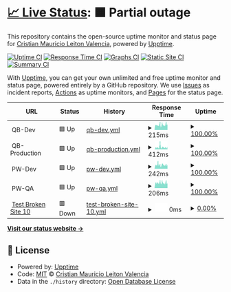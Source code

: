 # [📈 Live Status](https://crileiton.github.io/upptime-QB): <!--live status--> **🟧 Partial outage**

This repository contains the open-source uptime monitor and status page for [Cristian Mauricio Leiton Valencia](https://cristianleiton.com), powered by [Upptime](https://github.com/upptime/upptime).

[![Uptime CI](https://github.com/crileiton/upptime-QB/workflows/Uptime%20CI/badge.svg)](https://github.com/crileiton/upptime-QB/actions?query=workflow%3A%22Uptime+CI%22)
[![Response Time CI](https://github.com/crileiton/upptime-QB/workflows/Response%20Time%20CI/badge.svg)](https://github.com/crileiton/upptime-QB/actions?query=workflow%3A%22Response+Time+CI%22)
[![Graphs CI](https://github.com/crileiton/upptime-QB/workflows/Graphs%20CI/badge.svg)](https://github.com/crileiton/upptime-QB/actions?query=workflow%3A%22Graphs+CI%22)
[![Static Site CI](https://github.com/crileiton/upptime-QB/workflows/Static%20Site%20CI/badge.svg)](https://github.com/crileiton/upptime-QB/actions?query=workflow%3A%22Static+Site+CI%22)
[![Summary CI](https://github.com/crileiton/upptime-QB/workflows/Summary%20CI/badge.svg)](https://github.com/crileiton/upptime-QB/actions?query=workflow%3A%22Summary+CI%22)

With [Upptime](https://upptime.js.org), you can get your own unlimited and free uptime monitor and status page, powered entirely by a GitHub repository. We use [Issues](https://github.com/crileiton/upptime-QB/issues) as incident reports, [Actions](https://github.com/crileiton/upptime-QB/actions) as uptime monitors, and [Pages](https://crileiton.github.io/upptime-QB) for the status page.

<!--start: status pages-->
<!-- This summary is generated by Upptime (https://github.com/upptime/upptime) -->
<!-- Do not edit this manually, your changes will be overwritten -->
<!-- prettier-ignore -->
| URL | Status | History | Response Time | Uptime |
| --- | ------ | ------- | ------------- | ------ |
| <img alt="" src="https://favicons.githubusercontent.com/null" height="13"> QB-Dev | 🟩 Up | [qb-dev.yml](https://github.com/crileiton/upptime/commits/HEAD/history/qb-dev.yml) | <details><summary><img alt="Response time graph" src="./graphs/qb-dev/response-time-week.png" height="20"> 215ms</summary><br><a href="https://crileiton.github.io/upptime/history/qb-dev"><img alt="Response time 215" src="https://img.shields.io/endpoint?url=https%3A%2F%2Fraw.githubusercontent.com%2Fcrileiton%2Fupptime%2FHEAD%2Fapi%2Fqb-dev%2Fresponse-time.json"></a><br><a href="https://crileiton.github.io/upptime/history/qb-dev"><img alt="24-hour response time 405" src="https://img.shields.io/endpoint?url=https%3A%2F%2Fraw.githubusercontent.com%2Fcrileiton%2Fupptime%2FHEAD%2Fapi%2Fqb-dev%2Fresponse-time-day.json"></a><br><a href="https://crileiton.github.io/upptime/history/qb-dev"><img alt="7-day response time 215" src="https://img.shields.io/endpoint?url=https%3A%2F%2Fraw.githubusercontent.com%2Fcrileiton%2Fupptime%2FHEAD%2Fapi%2Fqb-dev%2Fresponse-time-week.json"></a><br><a href="https://crileiton.github.io/upptime/history/qb-dev"><img alt="30-day response time 215" src="https://img.shields.io/endpoint?url=https%3A%2F%2Fraw.githubusercontent.com%2Fcrileiton%2Fupptime%2FHEAD%2Fapi%2Fqb-dev%2Fresponse-time-month.json"></a><br><a href="https://crileiton.github.io/upptime/history/qb-dev"><img alt="1-year response time 215" src="https://img.shields.io/endpoint?url=https%3A%2F%2Fraw.githubusercontent.com%2Fcrileiton%2Fupptime%2FHEAD%2Fapi%2Fqb-dev%2Fresponse-time-year.json"></a></details> | <details><summary><a href="https://crileiton.github.io/upptime/history/qb-dev">100.00%</a></summary><a href="https://crileiton.github.io/upptime/history/qb-dev"><img alt="All-time uptime 100.00%" src="https://img.shields.io/endpoint?url=https%3A%2F%2Fraw.githubusercontent.com%2Fcrileiton%2Fupptime%2FHEAD%2Fapi%2Fqb-dev%2Fuptime.json"></a><br><a href="https://crileiton.github.io/upptime/history/qb-dev"><img alt="24-hour uptime 100.00%" src="https://img.shields.io/endpoint?url=https%3A%2F%2Fraw.githubusercontent.com%2Fcrileiton%2Fupptime%2FHEAD%2Fapi%2Fqb-dev%2Fuptime-day.json"></a><br><a href="https://crileiton.github.io/upptime/history/qb-dev"><img alt="7-day uptime 100.00%" src="https://img.shields.io/endpoint?url=https%3A%2F%2Fraw.githubusercontent.com%2Fcrileiton%2Fupptime%2FHEAD%2Fapi%2Fqb-dev%2Fuptime-week.json"></a><br><a href="https://crileiton.github.io/upptime/history/qb-dev"><img alt="30-day uptime 100.00%" src="https://img.shields.io/endpoint?url=https%3A%2F%2Fraw.githubusercontent.com%2Fcrileiton%2Fupptime%2FHEAD%2Fapi%2Fqb-dev%2Fuptime-month.json"></a><br><a href="https://crileiton.github.io/upptime/history/qb-dev"><img alt="1-year uptime 100.00%" src="https://img.shields.io/endpoint?url=https%3A%2F%2Fraw.githubusercontent.com%2Fcrileiton%2Fupptime%2FHEAD%2Fapi%2Fqb-dev%2Fuptime-year.json"></a></details>
| <img alt="" src="https://favicons.githubusercontent.com/null" height="13"> QB-Production | 🟩 Up | [qb-production.yml](https://github.com/crileiton/upptime/commits/HEAD/history/qb-production.yml) | <details><summary><img alt="Response time graph" src="./graphs/qb-production/response-time-week.png" height="20"> 412ms</summary><br><a href="https://crileiton.github.io/upptime/history/qb-production"><img alt="Response time 412" src="https://img.shields.io/endpoint?url=https%3A%2F%2Fraw.githubusercontent.com%2Fcrileiton%2Fupptime%2FHEAD%2Fapi%2Fqb-production%2Fresponse-time.json"></a><br><a href="https://crileiton.github.io/upptime/history/qb-production"><img alt="24-hour response time 349" src="https://img.shields.io/endpoint?url=https%3A%2F%2Fraw.githubusercontent.com%2Fcrileiton%2Fupptime%2FHEAD%2Fapi%2Fqb-production%2Fresponse-time-day.json"></a><br><a href="https://crileiton.github.io/upptime/history/qb-production"><img alt="7-day response time 412" src="https://img.shields.io/endpoint?url=https%3A%2F%2Fraw.githubusercontent.com%2Fcrileiton%2Fupptime%2FHEAD%2Fapi%2Fqb-production%2Fresponse-time-week.json"></a><br><a href="https://crileiton.github.io/upptime/history/qb-production"><img alt="30-day response time 412" src="https://img.shields.io/endpoint?url=https%3A%2F%2Fraw.githubusercontent.com%2Fcrileiton%2Fupptime%2FHEAD%2Fapi%2Fqb-production%2Fresponse-time-month.json"></a><br><a href="https://crileiton.github.io/upptime/history/qb-production"><img alt="1-year response time 412" src="https://img.shields.io/endpoint?url=https%3A%2F%2Fraw.githubusercontent.com%2Fcrileiton%2Fupptime%2FHEAD%2Fapi%2Fqb-production%2Fresponse-time-year.json"></a></details> | <details><summary><a href="https://crileiton.github.io/upptime/history/qb-production">100.00%</a></summary><a href="https://crileiton.github.io/upptime/history/qb-production"><img alt="All-time uptime 100.00%" src="https://img.shields.io/endpoint?url=https%3A%2F%2Fraw.githubusercontent.com%2Fcrileiton%2Fupptime%2FHEAD%2Fapi%2Fqb-production%2Fuptime.json"></a><br><a href="https://crileiton.github.io/upptime/history/qb-production"><img alt="24-hour uptime 100.00%" src="https://img.shields.io/endpoint?url=https%3A%2F%2Fraw.githubusercontent.com%2Fcrileiton%2Fupptime%2FHEAD%2Fapi%2Fqb-production%2Fuptime-day.json"></a><br><a href="https://crileiton.github.io/upptime/history/qb-production"><img alt="7-day uptime 100.00%" src="https://img.shields.io/endpoint?url=https%3A%2F%2Fraw.githubusercontent.com%2Fcrileiton%2Fupptime%2FHEAD%2Fapi%2Fqb-production%2Fuptime-week.json"></a><br><a href="https://crileiton.github.io/upptime/history/qb-production"><img alt="30-day uptime 100.00%" src="https://img.shields.io/endpoint?url=https%3A%2F%2Fraw.githubusercontent.com%2Fcrileiton%2Fupptime%2FHEAD%2Fapi%2Fqb-production%2Fuptime-month.json"></a><br><a href="https://crileiton.github.io/upptime/history/qb-production"><img alt="1-year uptime 100.00%" src="https://img.shields.io/endpoint?url=https%3A%2F%2Fraw.githubusercontent.com%2Fcrileiton%2Fupptime%2FHEAD%2Fapi%2Fqb-production%2Fuptime-year.json"></a></details>
| <img alt="" src="https://favicons.githubusercontent.com/null" height="13"> PW-Dev | 🟩 Up | [pw-dev.yml](https://github.com/crileiton/upptime/commits/HEAD/history/pw-dev.yml) | <details><summary><img alt="Response time graph" src="./graphs/pw-dev/response-time-week.png" height="20"> 242ms</summary><br><a href="https://crileiton.github.io/upptime/history/pw-dev"><img alt="Response time 242" src="https://img.shields.io/endpoint?url=https%3A%2F%2Fraw.githubusercontent.com%2Fcrileiton%2Fupptime%2FHEAD%2Fapi%2Fpw-dev%2Fresponse-time.json"></a><br><a href="https://crileiton.github.io/upptime/history/pw-dev"><img alt="24-hour response time 783" src="https://img.shields.io/endpoint?url=https%3A%2F%2Fraw.githubusercontent.com%2Fcrileiton%2Fupptime%2FHEAD%2Fapi%2Fpw-dev%2Fresponse-time-day.json"></a><br><a href="https://crileiton.github.io/upptime/history/pw-dev"><img alt="7-day response time 242" src="https://img.shields.io/endpoint?url=https%3A%2F%2Fraw.githubusercontent.com%2Fcrileiton%2Fupptime%2FHEAD%2Fapi%2Fpw-dev%2Fresponse-time-week.json"></a><br><a href="https://crileiton.github.io/upptime/history/pw-dev"><img alt="30-day response time 242" src="https://img.shields.io/endpoint?url=https%3A%2F%2Fraw.githubusercontent.com%2Fcrileiton%2Fupptime%2FHEAD%2Fapi%2Fpw-dev%2Fresponse-time-month.json"></a><br><a href="https://crileiton.github.io/upptime/history/pw-dev"><img alt="1-year response time 242" src="https://img.shields.io/endpoint?url=https%3A%2F%2Fraw.githubusercontent.com%2Fcrileiton%2Fupptime%2FHEAD%2Fapi%2Fpw-dev%2Fresponse-time-year.json"></a></details> | <details><summary><a href="https://crileiton.github.io/upptime/history/pw-dev">100.00%</a></summary><a href="https://crileiton.github.io/upptime/history/pw-dev"><img alt="All-time uptime 100.00%" src="https://img.shields.io/endpoint?url=https%3A%2F%2Fraw.githubusercontent.com%2Fcrileiton%2Fupptime%2FHEAD%2Fapi%2Fpw-dev%2Fuptime.json"></a><br><a href="https://crileiton.github.io/upptime/history/pw-dev"><img alt="24-hour uptime 100.00%" src="https://img.shields.io/endpoint?url=https%3A%2F%2Fraw.githubusercontent.com%2Fcrileiton%2Fupptime%2FHEAD%2Fapi%2Fpw-dev%2Fuptime-day.json"></a><br><a href="https://crileiton.github.io/upptime/history/pw-dev"><img alt="7-day uptime 100.00%" src="https://img.shields.io/endpoint?url=https%3A%2F%2Fraw.githubusercontent.com%2Fcrileiton%2Fupptime%2FHEAD%2Fapi%2Fpw-dev%2Fuptime-week.json"></a><br><a href="https://crileiton.github.io/upptime/history/pw-dev"><img alt="30-day uptime 100.00%" src="https://img.shields.io/endpoint?url=https%3A%2F%2Fraw.githubusercontent.com%2Fcrileiton%2Fupptime%2FHEAD%2Fapi%2Fpw-dev%2Fuptime-month.json"></a><br><a href="https://crileiton.github.io/upptime/history/pw-dev"><img alt="1-year uptime 100.00%" src="https://img.shields.io/endpoint?url=https%3A%2F%2Fraw.githubusercontent.com%2Fcrileiton%2Fupptime%2FHEAD%2Fapi%2Fpw-dev%2Fuptime-year.json"></a></details>
| <img alt="" src="https://favicons.githubusercontent.com/null" height="13"> PW-QA | 🟩 Up | [pw-qa.yml](https://github.com/crileiton/upptime/commits/HEAD/history/pw-qa.yml) | <details><summary><img alt="Response time graph" src="./graphs/pw-qa/response-time-week.png" height="20"> 206ms</summary><br><a href="https://crileiton.github.io/upptime/history/pw-qa"><img alt="Response time 206" src="https://img.shields.io/endpoint?url=https%3A%2F%2Fraw.githubusercontent.com%2Fcrileiton%2Fupptime%2FHEAD%2Fapi%2Fpw-qa%2Fresponse-time.json"></a><br><a href="https://crileiton.github.io/upptime/history/pw-qa"><img alt="24-hour response time 163" src="https://img.shields.io/endpoint?url=https%3A%2F%2Fraw.githubusercontent.com%2Fcrileiton%2Fupptime%2FHEAD%2Fapi%2Fpw-qa%2Fresponse-time-day.json"></a><br><a href="https://crileiton.github.io/upptime/history/pw-qa"><img alt="7-day response time 206" src="https://img.shields.io/endpoint?url=https%3A%2F%2Fraw.githubusercontent.com%2Fcrileiton%2Fupptime%2FHEAD%2Fapi%2Fpw-qa%2Fresponse-time-week.json"></a><br><a href="https://crileiton.github.io/upptime/history/pw-qa"><img alt="30-day response time 206" src="https://img.shields.io/endpoint?url=https%3A%2F%2Fraw.githubusercontent.com%2Fcrileiton%2Fupptime%2FHEAD%2Fapi%2Fpw-qa%2Fresponse-time-month.json"></a><br><a href="https://crileiton.github.io/upptime/history/pw-qa"><img alt="1-year response time 206" src="https://img.shields.io/endpoint?url=https%3A%2F%2Fraw.githubusercontent.com%2Fcrileiton%2Fupptime%2FHEAD%2Fapi%2Fpw-qa%2Fresponse-time-year.json"></a></details> | <details><summary><a href="https://crileiton.github.io/upptime/history/pw-qa">100.00%</a></summary><a href="https://crileiton.github.io/upptime/history/pw-qa"><img alt="All-time uptime 100.00%" src="https://img.shields.io/endpoint?url=https%3A%2F%2Fraw.githubusercontent.com%2Fcrileiton%2Fupptime%2FHEAD%2Fapi%2Fpw-qa%2Fuptime.json"></a><br><a href="https://crileiton.github.io/upptime/history/pw-qa"><img alt="24-hour uptime 100.00%" src="https://img.shields.io/endpoint?url=https%3A%2F%2Fraw.githubusercontent.com%2Fcrileiton%2Fupptime%2FHEAD%2Fapi%2Fpw-qa%2Fuptime-day.json"></a><br><a href="https://crileiton.github.io/upptime/history/pw-qa"><img alt="7-day uptime 100.00%" src="https://img.shields.io/endpoint?url=https%3A%2F%2Fraw.githubusercontent.com%2Fcrileiton%2Fupptime%2FHEAD%2Fapi%2Fpw-qa%2Fuptime-week.json"></a><br><a href="https://crileiton.github.io/upptime/history/pw-qa"><img alt="30-day uptime 100.00%" src="https://img.shields.io/endpoint?url=https%3A%2F%2Fraw.githubusercontent.com%2Fcrileiton%2Fupptime%2FHEAD%2Fapi%2Fpw-qa%2Fuptime-month.json"></a><br><a href="https://crileiton.github.io/upptime/history/pw-qa"><img alt="1-year uptime 100.00%" src="https://img.shields.io/endpoint?url=https%3A%2F%2Fraw.githubusercontent.com%2Fcrileiton%2Fupptime%2FHEAD%2Fapi%2Fpw-qa%2Fuptime-year.json"></a></details>
| <img alt="" src="https://favicons.githubusercontent.com/cdqqqssnnnosasan.com" height="13"> [Test Broken Site 10](https://cdqqqssnnnosasan.com) | 🟥 Down | [test-broken-site-10.yml](https://github.com/crileiton/upptime/commits/HEAD/history/test-broken-site-10.yml) | <details><summary><img alt="Response time graph" src="./graphs/test-broken-site-10/response-time-week.png" height="20"> 0ms</summary><br><a href="https://crileiton.github.io/upptime/history/test-broken-site-10"><img alt="Response time 0" src="https://img.shields.io/endpoint?url=https%3A%2F%2Fraw.githubusercontent.com%2Fcrileiton%2Fupptime%2FHEAD%2Fapi%2Ftest-broken-site-10%2Fresponse-time.json"></a><br><a href="https://crileiton.github.io/upptime/history/test-broken-site-10"><img alt="24-hour response time 0" src="https://img.shields.io/endpoint?url=https%3A%2F%2Fraw.githubusercontent.com%2Fcrileiton%2Fupptime%2FHEAD%2Fapi%2Ftest-broken-site-10%2Fresponse-time-day.json"></a><br><a href="https://crileiton.github.io/upptime/history/test-broken-site-10"><img alt="7-day response time 0" src="https://img.shields.io/endpoint?url=https%3A%2F%2Fraw.githubusercontent.com%2Fcrileiton%2Fupptime%2FHEAD%2Fapi%2Ftest-broken-site-10%2Fresponse-time-week.json"></a><br><a href="https://crileiton.github.io/upptime/history/test-broken-site-10"><img alt="30-day response time 0" src="https://img.shields.io/endpoint?url=https%3A%2F%2Fraw.githubusercontent.com%2Fcrileiton%2Fupptime%2FHEAD%2Fapi%2Ftest-broken-site-10%2Fresponse-time-month.json"></a><br><a href="https://crileiton.github.io/upptime/history/test-broken-site-10"><img alt="1-year response time 0" src="https://img.shields.io/endpoint?url=https%3A%2F%2Fraw.githubusercontent.com%2Fcrileiton%2Fupptime%2FHEAD%2Fapi%2Ftest-broken-site-10%2Fresponse-time-year.json"></a></details> | <details><summary><a href="https://crileiton.github.io/upptime/history/test-broken-site-10">0.00%</a></summary><a href="https://crileiton.github.io/upptime/history/test-broken-site-10"><img alt="All-time uptime 0.00%" src="https://img.shields.io/endpoint?url=https%3A%2F%2Fraw.githubusercontent.com%2Fcrileiton%2Fupptime%2FHEAD%2Fapi%2Ftest-broken-site-10%2Fuptime.json"></a><br><a href="https://crileiton.github.io/upptime/history/test-broken-site-10"><img alt="24-hour uptime 0.00%" src="https://img.shields.io/endpoint?url=https%3A%2F%2Fraw.githubusercontent.com%2Fcrileiton%2Fupptime%2FHEAD%2Fapi%2Ftest-broken-site-10%2Fuptime-day.json"></a><br><a href="https://crileiton.github.io/upptime/history/test-broken-site-10"><img alt="7-day uptime 0.00%" src="https://img.shields.io/endpoint?url=https%3A%2F%2Fraw.githubusercontent.com%2Fcrileiton%2Fupptime%2FHEAD%2Fapi%2Ftest-broken-site-10%2Fuptime-week.json"></a><br><a href="https://crileiton.github.io/upptime/history/test-broken-site-10"><img alt="30-day uptime 0.00%" src="https://img.shields.io/endpoint?url=https%3A%2F%2Fraw.githubusercontent.com%2Fcrileiton%2Fupptime%2FHEAD%2Fapi%2Ftest-broken-site-10%2Fuptime-month.json"></a><br><a href="https://crileiton.github.io/upptime/history/test-broken-site-10"><img alt="1-year uptime 0.00%" src="https://img.shields.io/endpoint?url=https%3A%2F%2Fraw.githubusercontent.com%2Fcrileiton%2Fupptime%2FHEAD%2Fapi%2Ftest-broken-site-10%2Fuptime-year.json"></a></details>

<!--end: status pages-->

[**Visit our status website →**](https://crileiton.github.io/upptime-QB)

## 📄 License

- Powered by: [Upptime](https://github.com/upptime/upptime)
- Code: [MIT](./LICENSE) © [Cristian Mauricio Leiton Valencia](https://cristianleiton.com)
- Data in the `./history` directory: [Open Database License](https://opendatacommons.org/licenses/odbl/1-0/)
